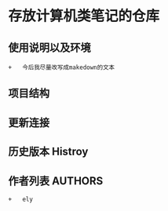 存放计算机类笔记的仓库
======================

## 使用说明以及环境
	+	今后我尽量改写成makedown的文本


## 项目结构


## 更新连接


## 历史版本 Histroy


## 作者列表 AUTHORS
	+ 	ely

